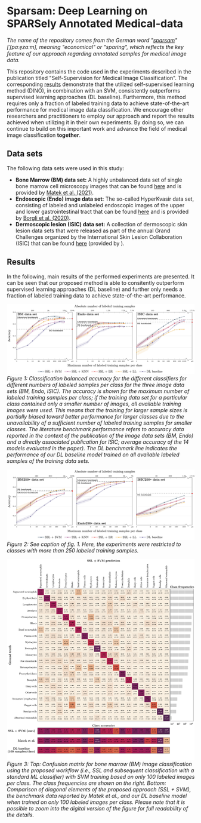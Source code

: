 # Sparsam: Deep Learning on SPARSely Annotated Medical-data

*The name of the repository comes from the German word "[sparsam](https://en.wiktionary.org/wiki/sparsam)" [ˈʃpaːɐ̯zaːm], meaning "economical" or "sparing", which reflects the key feature of our approach regarding annotated samples for medical image data.*

This repository contains the code used in the experiments described in the publication titled "Self-Supervision for Medical Image Classification". The corresponding [results](#results) demonstrate that the utilized self-supervised learning method (DINO), in combination with an SVM, consistently outperforms supervised learning approaches (DL baseline). Furthermore, this method requires only a fraction of labeled training data to achieve state-of-the-art performance for medical image data classification. We encourage other researchers and practitioners to employ our approach and report the results achieved when utilizing it in their own experiments. By doing so, we can continue to build on this important work and advance the field of medical image classification **together**.

## Data sets

The following data sets were used in this study:

- **Bone Marrow (BM) data set:** A highly unbalanced data set of single bone marrow cell microscopy images that can be found [here](example.com/dataset1) and is provided by [Matek et al. (2021)](https://doi.org/10.1182/blood.2020010568).
- **Endoscopic (Endo) image data set:** The so-called HyperKvasir data set, consisting of labeled and unlabeled endoscopic images of the upper and lower gastrointestinal tract that can be found [here](example.com/dataset2) and is provided by [Borgli et al. (2020)](https://doi.org/10.1038/s41597-020-00622-y).
- **Dermoscopic lesion (ISIC) data set:**  A collection of dermoscopic skin lesion data sets that were released as part of the annual Grand Challenges organized by the International Skin Lesion Collaboration (ISIC) that can be found [here](example.com/dataset3) (provided by ).


## Results
In the following, main results of the performed experiments are presented. It can be seen that our proposed method is able to consitently outperform supervised learning approaches (DL baseline) and further only needs a fraction of labeled training data to achieve state-of-the-art performance. 

![Classification balanced accuracy, full data](imgs/balanced_acc.png "Classification balanced accuracy, full data")
*Figure 1: Classification balanced accuracy for the different classifiers for different numbers of labeled samples per class for the three image data sets (BM, Endo, ISIC). The accuracy is shown for the maximum number of labeled training samples per class; if the training data set for a particular class contained only a smaller number of images, all available training images were used. This means that the training for larger sample sizes is partially biased toward better performance for larger classes due to the unavailability of a sufficient number of labeled training samples for smaller classes. The literature benchmark performance refers to accuracy data reported in the context of the publication of the image data sets (BM, Endo) and a directly associated publication for ISIC; average accuracy of the 14 models evaluated in the paper). The DL benchmark line indicates the performance of our DL baseline model trained on all available labeled samples of the training data sets.*

![Classification balanced accuracy, 250+](imgs/balanced_acc_250+.png "Classification balanced accuracy, 250+")
*Figure 2: See caption of fig. 1. Here, the experiments were restricted to classes with more than 250 labeled training samples.*

![confusion matrix for bone marrow data set](imgs/cfm_BM.png "Confusion matrix for the BM data set")
*Figure 3: Top: Confusion matrix for bone marrow (BM) image classification using the proposed workflow (i.e., SSL and subsequent classification with a standard ML classifier) with SVM training based on only 100 labeled images per class. The class frequencies are shown on the right. Bottom: Comparison of diagonal elements of the proposed approach (SSL + SVM), the benchmark data reported by Matek et al., and our DL baseline model when trained on only 100 labeled images per class. Please note that it is possible to zoom into the digital version of the figure for full readability of the details.*
